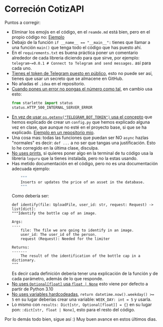 

# Correción CotizAPI
Puntos a corregir:
- Eliminar los emojis en el código, en el `reamde.md` está bien, pero en el propio código no: [Ejemplo](https://github.com/RafaelRemoteDev/CotizAPI/blob/main/main.py#L12)
- Debajo de la función `if __name__ == "__main__":` tienes que llamar a una función `main()` que tenga todo el código que has puesto ahí.
- En el `requirements.txt` es buena práctica poner un comentario alrededor de cada libreria diciendo para que sirve, por ejemplo: `telegram~=0.0.1 # Connect to Telegram and send messages.` así para cada uno.
- [Tienes el token de Telegram puesto en público](https://github.com/RafaelRemoteDev/CotizAPI/blob/main/.env#L2C1-L2C66), esto no puede ser así, tienes que usar un secreto que se almacene en GitHub.
- No añadas el `.idea` en el repositorio.
- [Cuando pones un error no pongas el número como tal](https://github.com/RafaelRemoteDev/CotizAPI/blob/main/api/endpoints.py#L75), en cambio usa esto:
    ```python
    from starlette import status
    status.HTTP_500_INTERNAL_SERVER_ERROR
    ```
- [En vez de usar `os.getenv("TELEGRAM_BOT_TOKEN")` usa el concepto](https://github.com/RafaelRemoteDev/CotizAPI/blob/main/bot/config_bot.py#L17C22-L17C53) que hemos explicado de crear un `config.py` que hemos explicado alguna vez en clase, que aunque no esté en el proyecto base, si que se ha explicado. [Ejemplo en un repositorio mio](https://github.com/cosminpm/bottle-caps-backend/blob/main/app/config.py).
- Una cosa mas: todas las funciones que puedan ser NO `async` hazlas "normales" es decir: `def ...` a no ser que tangas una justificación. Esto lo he corregido en la última clase, disculpa.
- [No uses prints](https://github.com/RafaelRemoteDev/CotizAPI/blob/main/db/database.py#L46), si quieres poner algo en la terminal de tu código usa la libreria `loguru` que la tienes instalada, pero no la estas usando.
- Has metido documentación en el código, pero no es una documentación adecuada ejemplo:
    ```def insert_price(db: Session, symbol: str, price: float, date: str) -> None:
        """
        Inserts or updates the price of an asset in the database.
        """
  ```
    Como debería ser:
    ```
   def identify(file: UploadFile, user_id: str, request: Request) -> list[dict]:
    """Identify the bottle cap of an image.

    Args:
    ----
        file: The file we are going to identify in an image.
        user_id: The user_id of the person.
        request (Request): Needed for the limiter

    Returns:
    -------
        The result of the identification of the bottle cap in a dictionary.
    """
  ```
  Es decir cada definición deberia tener una explicación de la función y de cada parámetro, además de lo que responde.
- [No uses `Optional[float]` usa `float | None`](https://github.com/RafaelRemoteDev/CotizAPI/blob/main/managers/assets_manager.py#L69C63-L69C78) esto viene por defecto a partir de Python 3.10
- [No uses variables hardcodeadas](https://github.com/RafaelRemoteDev/CotizAPI/blob/main/services/yahoo_finance.py#L9), `return datetime.now().weekday() >= 5` en su lugar deberías crear una variable: `WEEK_DAY: int = 5` y usarla.
- Lo mismo con `results: Dict[str, Optional[float]] = {}` en su lugar pon: `:dict[str, float | None]`, esto para el resto del código.

Por lo demás todo bien, sigue así :) Muy buen avance en estos últimos dias.